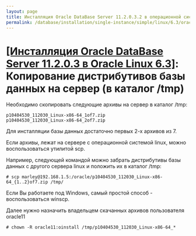 ```yaml
---
layout: page
title: Инсталляция Oracle DataBase Server 11.2.0.3.2 в операционной системе Oracle Linux 6.3 x86_64
permalink: /database/installation/single-instance/simple/linux/6.3/oracle/12.1/copy-oracle-distrib-on-server/
---
```


# <a href="/database/installation/single-instance/simple/linux/6.3/oracle/12.1/">[Инсталляция Oracle DataBase Server 11.2.0.3 в Oracle Linux 6.3]</a>:  Копирование дистрибутивов базы данных на сервер (в каталог /tmp)


Необходимо скопировать следующие архивы на сервер в каталог /tmp:

	p10404530_112030_Linux-x86-64_1of7.zip
	p10404530_112030_Linux-x86-64_2of7.zip

Для инсталляции базы данных достаточно первых 2-х архивов из 7.

Если архивы, лежат на сервере с операционной системой linux, можно воспользоваться утилитой  scp.

Например, следующей командой можно забрать дистрибутивы базы данных с другого сервера linux и положить их в каталог /tmp:

	# scp marley@192.168.1.5:/oracle/p10404530_112030_Linux-x86-64_{1..2}of7.zip /tmp/

Если Вы работаете под Windows, самый простой способ - воспользоваться winscp.


Далее нужно назначить владельцем скачанных архивов пользователя oracle11

	# chown -R oracle11:oinstall /tmp/p10404530_112030_Linux-x86-64_*
